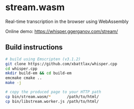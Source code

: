 # stream.wasm

Real-time transcription in the browser using WebAssembly

Online demo: https://whisper.ggerganov.com/stream/

## Build instructions

```bash
# build using Emscripten (v3.1.2)
git clone https://github.com/xbattlax/whisper.cpp
cd whisper.cpp
mkdir build-em && cd build-em
emcmake cmake ..
make -j

# copy the produced page to your HTTP path
cp bin/stream.wasm/*       /path/to/html/
cp bin/libstream.worker.js /path/to/html/
```
